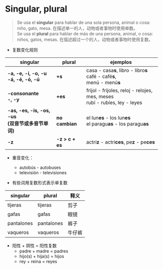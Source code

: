 # Singular, plural

> Se usa el **singular** para hablar de una sola persona, animal o cosa: niño, gato, mesa. 在描述单一的人，动物或者事物时使用单数。
> <br>
> Se usa el **plural** para hablar de más de una persona, animal, o cosa: niños, gatos, mesas. 在描述超过一个的人，动物或者事物时使用复数。

* 复数变化规则

singular | plural | ejemplos
-- | -- | --
**-a, -e, -i, -o, -u <br> -á, -é, -ó, -ú** | **+s** | casa - casa**s**, libro - libro**s** <br> café - café**s**, <br> menú - menú**s**
**-consonante <br> -, -y** | **+es** | frijol - frijoles, reloj - relojes, mes, meses <br> rubí - rubíes, ley - leyes
**-as, -es, -is, -os, -us <br> (双音节或多音节单词)** | **no cambian** | el lun**es** - los lun**es** <br> el paragu**as** - los paragu**as**
**-z** | **-z > c + es** | actri**z** - actri**ces**, pe**z** - pe**ces**

* 重音变化：
  * autobús - autobuses
  * televisión - televisiones

* 有些词用复数形式表示单复数

singular | plural | 释义
--- | --- | ---
tijeras | tijeras | 剪子
gafas | gafas | 眼镜
pantalones | pantalones | 裤子
vaqueros | vaqueros | 牛仔裤

* 阳性 + 阴性 = 阳性复数
  * padre + madre = padres
  * hijo(s) + hija(s) = hijos
  * rey + reina = reyes
